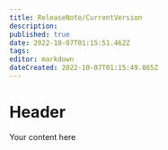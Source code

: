```yaml
---
title: ReleaseNote/CurrentVersion
description: 
published: true
date: 2022-10-07T01:15:51.462Z
tags: 
editor: markdown
dateCreated: 2022-10-07T01:15:49.865Z
---
```


# Header
Your content here